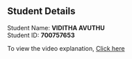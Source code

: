 ## Student Details

Student Name: <b>VIDITHA AVUTHU</b>
<br/>
Student ID: <b>700757653</b>


To view the video explanation, [Click here](https://drive.google.com/file/d/1REpwDzn1QwTBqq0OooQghZIU0Qypai8-/view?usp=sharing)
